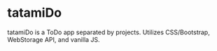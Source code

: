# tatamiDo
tatamiDo is a ToDo app separated by projects. Utilizes CSS/Bootstrap, WebStorage API, and vanilla JS. 
